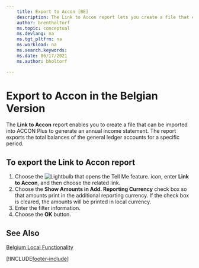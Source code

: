 ```yaml
---
    title: Export to Accon [BE]
    description: The Link to Accon report lets you create a file that can be imported into ACCON Plus to generate an annual income statement.
    author: brentholtorf
    ms.topic: conceptual
    ms.devlang: na
    ms.tgt_pltfrm: na
    ms.workload: na
    ms.search.keywords:
    ms.date: 06/17/2021
    ms.author: bholtorf

---
```

# Export to Accon in the Belgian Version

The **Link to Accon** report enables you to create a file that can be imported into ACCON Plus to generate an annual income statement. The report exports the total balances of the general ledger accounts for a specific period.  

## To export the Link to Accon report  
1.  Choose the ![Lightbulb that opens the Tell Me feature.](../../media/ui-search/search_small.png "Tell me what you want to do") icon, enter **Link to Accon**, and then choose the related link.  
2.  Choose the **Show Amounts in Add. Reporting Currency** check box so that amounts print in the additional reporting currency. If the check box is cleared, the amounts will be printed in local currency.  
3.  Enter the filter information.  
4.  Choose the **OK** button.  

## See Also  
 [Belgium Local Functionality](belgium-local-functionality.md)


[!INCLUDE[footer-include](../../includes/footer-banner.md)]